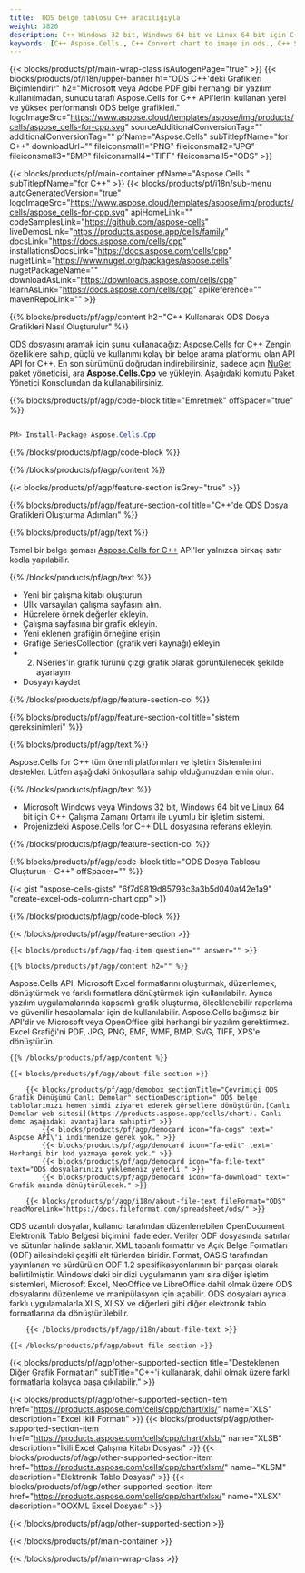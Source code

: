 ```yaml
---
title:  ODS belge tablosu C++ aracılığıyla
weight: 3820
description: C++ Windows 32 bit, Windows 64 bit ve Linux 64 bit için C++ Çalışma Zamanı Ortamı'ndaki ODS dosyasındaki grafik veya diyagramı çizmek ve dönüştürmek için örnek kod.
keywords: [C++ Aspose.Cells., C++ Convert chart to image in ods., C++ Save chart to image in ods., C++ chart to image in ods., ods convert chart to image in C++., ods save chart to image in C++., ods chart to image in C++]
---
```

{{< blocks/products/pf/main-wrap-class isAutogenPage="true" >}}
{{< blocks/products/pf/i18n/upper-banner h1="ODS C++\'deki Grafikleri Biçimlendirir" h2="Microsoft veya Adobe PDF gibi herhangi bir yazılım kullanılmadan, sunucu tarafı Aspose.Cells for C++ API\'lerini kullanan yerel ve yüksek performanslı ODS belge grafikleri." logoImageSrc="https://www.aspose.cloud/templates/aspose/img/products/cells/aspose_cells-for-cpp.svg" sourceAdditionalConversionTag="" additionalConversionTag="" pfName="Aspose.Cells" subTitlepfName="for C++" downloadUrl="" fileiconsmall1="PNG" fileiconsmall2="JPG" fileiconsmall3="BMP" fileiconsmall4="TIFF" fileiconsmall5="ODS" >}}

{{< blocks/products/pf/main-container pfName="Aspose.Cells " subTitlepfName="for C++" >}}
{{< blocks/products/pf/i18n/sub-menu autoGeneratedVersion="true" logoImageSrc="https://www.aspose.cloud/templates/aspose/img/products/cells/aspose_cells-for-cpp.svg" apiHomeLink="" codeSamplesLink="https://github.com/aspose-cells" liveDemosLink="https://products.aspose.app/cells/family" docsLink="https://docs.aspose.com/cells/cpp" installationsDocsLink="https://docs.aspose.com/cells/cpp" nugetLink="https://www.nuget.org/packages/aspose.cells" nugetPackageName="" downloadAsLink="https://downloads.aspose.com/cells/cpp" learnAsLink="https://docs.aspose.com/cells/cpp" apiReference="" mavenRepoLink="" >}}

{{% blocks/products/pf/agp/content h2="C++ Kullanarak ODS Dosya Grafikleri Nasıl Oluşturulur" %}}

 ODS dosyasını aramak için şunu kullanacağız:
 [Aspose.Cells for C++](https://products.aspose.com/cells/cpp) 
Zengin özelliklere sahip, güçlü ve kullanımı kolay bir belge arama platformu olan API API for C++. En son sürümünü doğrudan indirebilirsiniz, sadece açın
 [NuGet](https://www.nuget.org/packages/aspose.cells) 
 paket yöneticisi, ara
 **Aspose.Cells.Cpp** 
 ve yükleyin. Aşağıdaki komutu Paket Yönetici Konsolundan da kullanabilirsiniz.

{{% blocks/products/pf/agp/code-block title="Emretmek" offSpacer="true" %}}

```cs

PM> Install-Package Aspose.Cells.Cpp

```

{{% /blocks/products/pf/agp/code-block %}}

{{% /blocks/products/pf/agp/content %}}

{{< blocks/products/pf/agp/feature-section isGrey="true" >}}

{{% blocks/products/pf/agp/feature-section-col title="C++\'de ODS Dosya Grafikleri Oluşturma Adımları" %}}

{{% blocks/products/pf/agp/text %}}

 Temel bir belge şeması
 [Aspose.Cells for C++](https://products.aspose.com/cells/cpp) 
 API'ler yalnızca birkaç satır kodla yapılabilir.

{{% /blocks/products/pf/agp/text %}}

+ Yeni bir çalışma kitabı oluşturun.
+ Uİlk varsayılan çalışma sayfasını alın.
+ Hücrelere örnek değerler ekleyin.
+ Çalışma sayfasına bir grafik ekleyin.
+ Yeni eklenen grafiğin örneğine erişin
+ Grafiğe SeriesCollection (grafik veri kaynağı) ekleyin
+ 2. NSeries'in grafik türünü çizgi grafik olarak görüntülenecek şekilde ayarlayın
+ Dosyayı kaydet

{{% /blocks/products/pf/agp/feature-section-col %}}

{{% blocks/products/pf/agp/feature-section-col title="sistem gereksinimleri" %}}

{{% blocks/products/pf/agp/text %}}

 Aspose.Cells for C++ tüm önemli platformları ve İşletim Sistemlerini destekler. Lütfen aşağıdaki önkoşullara sahip olduğunuzdan emin olun.

{{% /blocks/products/pf/agp/text %}}

-  Microsoft Windows veya Windows 32 bit, Windows 64 bit ve Linux 64 bit için C++ Çalışma Zamanı Ortamı ile uyumlu bir işletim sistemi.
-  Projenizdeki Aspose.Cells for C++ DLL dosyasına referans ekleyin.

{{% /blocks/products/pf/agp/feature-section-col %}}

{{% blocks/products/pf/agp/code-block title="ODS Dosya Tablosu Oluşturun - C++" offSpacer="" %}}

{{< gist "aspose-cells-gists" "6f7d9819d85793c3a3b5d040af42e1a9" "create-excel-ods-column-chart.cpp" >}}

{{% /blocks/products/pf/agp/code-block %}}

{{< /blocks/products/pf/agp/feature-section >}}

    {{< blocks/products/pf/agp/faq-item question="" answer="" >}}
 

<!-- aboutfile Starts -->

    {{% blocks/products/pf/agp/content h2="" %}}

Aspose.Cells API, Microsoft Excel formatlarını oluşturmak, düzenlemek, dönüştürmek ve farklı formatlara dönüştürmek için kullanılabilir. Ayrıca yazılım uygulamalarında kapsamlı grafik oluşturma, ölçeklenebilir raporlama ve güvenilir hesaplamalar için de kullanılabilir. Aspose.Cells bağımsız bir API'dir ve Microsoft veya OpenOffice gibi herhangi bir yazılım gerektirmez. Excel Grafiği'ni PDF, JPG, PNG, EMF, WMF, BMP, SVG, TIFF, XPS'e dönüştürün.

    {{% /blocks/products/pf/agp/content %}}

    {{< blocks/products/pf/agp/about-file-section >}}

        {{< blocks/products/pf/agp/demobox sectionTitle="Çevrimiçi ODS Grafik Dönüşümü Canlı Demolar" sectionDescription=" ODS belge tablolarımızı hemen şimdi ziyaret ederek görsellere dönüştürün.[Canlı Demolar web sitesi](https://products.aspose.app/cells/chart). Canlı demo aşağıdaki avantajlara sahiptir" >}}
            {{< blocks/products/pf/agp/democard icon="fa-cogs" text=" Aspose API\'i indirmenize gerek yok." >}}
            {{< blocks/products/pf/agp/democard icon="fa-edit" text=" Herhangi bir kod yazmaya gerek yok." >}}
            {{< blocks/products/pf/agp/democard icon="fa-file-text" text="ODS dosyalarınızı yüklemeniz yeterli." >}}
            {{< blocks/products/pf/agp/democard icon="fa-download" text=" Grafik anında dönüştürülecek." >}}

        {{< blocks/products/pf/agp/i18n/about-file-text fileFormat="ODS" readMoreLink="https://docs.fileformat.com/spreadsheet/ods/" >}}
ODS uzantılı dosyalar, kullanıcı tarafından düzenlenebilen OpenDocument Elektronik Tablo Belgesi biçimini ifade eder. Veriler ODF dosyasında satırlar ve sütunlar halinde saklanır. XML tabanlı formattır ve Açık Belge Formatları (ODF) ailesindeki çeşitli alt türlerden biridir. Format, OASIS tarafından yayınlanan ve sürdürülen ODF 1.2 spesifikasyonlarının bir parçası olarak belirtilmiştir. Windows'deki bir dizi uygulamanın yanı sıra diğer işletim sistemleri, Microsoft Excel, NeoOffice ve LibreOffice dahil olmak üzere ODS dosyalarını düzenleme ve manipülasyon için açabilir. ODS dosyaları ayrıca farklı uygulamalarla XLS, XLSX ve diğerleri gibi diğer elektronik tablo formatlarına da dönüştürülebilir.

        {{< /blocks/products/pf/agp/i18n/about-file-text >}}

    {{< /blocks/products/pf/agp/about-file-section >}}

<!-- aboutfile Ends -->

{{< blocks/products/pf/agp/other-supported-section title="Desteklenen Diğer Grafik Formatları" subTitle="C++\'i kullanarak, dahil olmak üzere farklı formatlarla kolayca başa çıkılabilir." >}}

{{< blocks/products/pf/agp/other-supported-section-item href="https://products.aspose.com/cells/cpp/chart/xls/" name="XLS" description="Excel İkili Formatı" >}}
{{< blocks/products/pf/agp/other-supported-section-item href="https://products.aspose.com/cells/cpp/chart/xlsb/" name="XLSB" description="İkili Excel Çalışma Kitabı Dosyası" >}}
{{< blocks/products/pf/agp/other-supported-section-item href="https://products.aspose.com/cells/cpp/chart/xlsm/" name="XLSM" description="Elektronik Tablo Dosyası" >}}
{{< blocks/products/pf/agp/other-supported-section-item href="https://products.aspose.com/cells/cpp/chart/xlsx/" name="XLSX" description="OOXML Excel Dosyası" >}}

{{< /blocks/products/pf/agp/other-supported-section >}}

{{< /blocks/products/pf/main-container >}}
    
{{< /blocks/products/pf/main-wrap-class >}}
